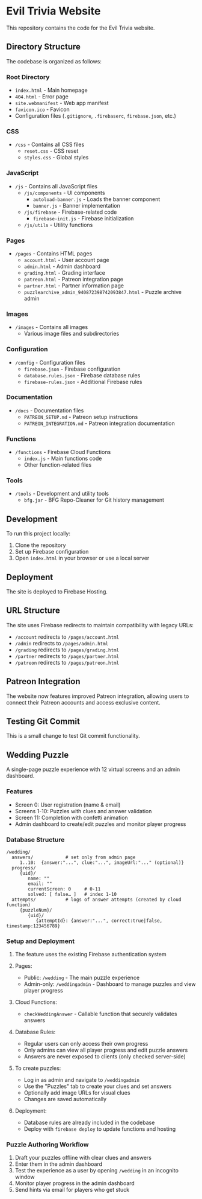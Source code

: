 # Evil Trivia Website

This repository contains the code for the Evil Trivia website.

## Directory Structure

The codebase is organized as follows:

### Root Directory
- `index.html` - Main homepage
- `404.html` - Error page
- `site.webmanifest` - Web app manifest
- `favicon.ico` - Favicon
- Configuration files (`.gitignore`, `.firebaserc`, `firebase.json`, etc.)

### CSS
- `/css` - Contains all CSS files
  - `reset.css` - CSS reset
  - `styles.css` - Global styles

### JavaScript
- `/js` - Contains all JavaScript files
  - `/js/components` - UI components
    - `autoload-banner.js` - Loads the banner component
    - `banner.js` - Banner implementation
  - `/js/firebase` - Firebase-related code
    - `firebase-init.js` - Firebase initialization
  - `/js/utils` - Utility functions

### Pages
- `/pages` - Contains HTML pages
  - `account.html` - User account page
  - `admin.html` - Admin dashboard
  - `grading.html` - Grading interface
  - `patreon.html` - Patreon integration page
  - `partner.html` - Partner information page
  - `puzzlearchive_admin_940872398742093847.html` - Puzzle archive admin

### Images
- `/images` - Contains all images
  - Various image files and subdirectories

### Configuration
- `/config` - Configuration files
  - `firebase.json` - Firebase configuration
  - `database.rules.json` - Firebase database rules
  - `firebase-rules.json` - Additional Firebase rules

### Documentation
- `/docs` - Documentation files
  - `PATREON_SETUP.md` - Patreon setup instructions
  - `PATREON_INTEGRATION.md` - Patreon integration documentation

### Functions
- `/functions` - Firebase Cloud Functions
  - `index.js` - Main functions code
  - Other function-related files

### Tools
- `/tools` - Development and utility tools
  - `bfg.jar` - BFG Repo-Cleaner for Git history management

## Development

To run this project locally:

1. Clone the repository
2. Set up Firebase configuration
3. Open `index.html` in your browser or use a local server

## Deployment

The site is deployed to Firebase Hosting.

## URL Structure

The site uses Firebase redirects to maintain compatibility with legacy URLs:
- `/account` redirects to `/pages/account.html`
- `/admin` redirects to `/pages/admin.html`
- `/grading` redirects to `/pages/grading.html`
- `/partner` redirects to `/pages/partner.html`
- `/patreon` redirects to `/pages/patreon.html`

## Patreon Integration

The website now features improved Patreon integration, allowing users to connect their Patreon accounts and access exclusive content.

## Testing Git Commit

This is a small change to test Git commit functionality.

## Wedding Puzzle

A single-page puzzle experience with 12 virtual screens and an admin dashboard.

### Features

- Screen 0: User registration (name & email)
- Screens 1-10: Puzzles with clues and answer validation
- Screen 11: Completion with confetti animation
- Admin dashboard to create/edit puzzles and monitor player progress

### Database Structure

```
/wedding/
  answers/            # set only from admin page
     1..10:  {answer:"...", clue:"...", imageUrl:"..." (optional)}
  progress/
     {uid}/
        name: ""
        email: ""
        currentScreen: 0     # 0-11
        solved: [ false… ]   # index 1-10
  attempts/           # logs of answer attempts (created by cloud function)
     {puzzleNum}/
        {uid}/
           {attemptId}: {answer:"...", correct:true|false, timestamp:123456789}
```

### Setup and Deployment

1. The feature uses the existing Firebase authentication system
2. Pages:
   - Public: `/wedding` - The main puzzle experience
   - Admin-only: `/weddingadmin` - Dashboard to manage puzzles and view player progress

3. Cloud Functions:
   - `checkWeddingAnswer` - Callable function that securely validates answers

4. Database Rules:
   - Regular users can only access their own progress
   - Only admins can view all player progress and edit puzzle answers
   - Answers are never exposed to clients (only checked server-side)

5. To create puzzles:
   - Log in as admin and navigate to `/weddingadmin`
   - Use the "Puzzles" tab to create your clues and set answers
   - Optionally add image URLs for visual clues
   - Changes are saved automatically

6. Deployment:
   - Database rules are already included in the codebase
   - Deploy with `firebase deploy` to update functions and hosting

### Puzzle Authoring Workflow

1. Draft your puzzles offline with clear clues and answers
2. Enter them in the admin dashboard
3. Test the experience as a user by opening `/wedding` in an incognito window
4. Monitor player progress in the admin dashboard
5. Send hints via email for players who get stuck 